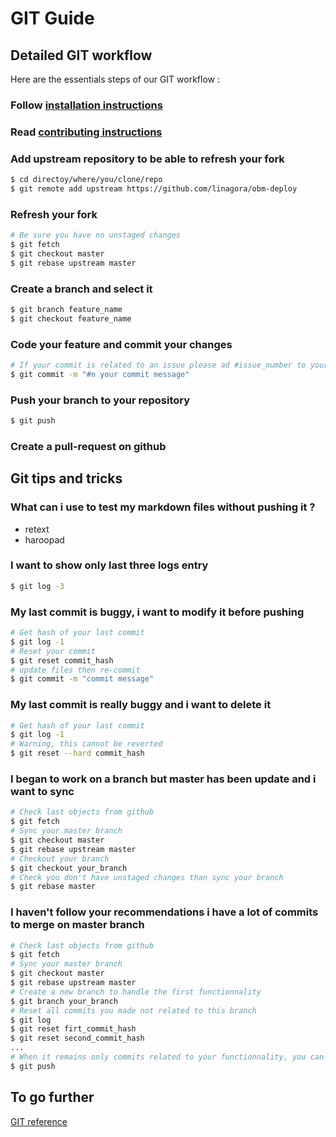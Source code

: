 GIT Guide
=========

Detailed GIT workflow
---------------------

Here are the essentials steps of our GIT workflow :

### Follow [installation instructions]

### Read [contributing instructions]

### Add upstream repository to be able to refresh your fork
```.bash
$ cd directoy/where/you/clone/repo
$ git remote add upstream https://github.com/linagora/obm-deploy
```

### Refresh your fork
```.bash
# Be sure you have no unstaged changes
$ git fetch
$ git checkout master
$ git rebase upstream master
```

### Create a branch and select it
```.bash
$ git branch feature_name
$ git checkout feature_name
```

### Code your feature and commit your changes
```.bash
# If your commit is related to an issue please ad #issue_number to your commit message
$ git commit -m "#n your commit message"
```

### Push your branch to your repository
```.bash
$ git push
```

### Create a pull-request on github

Git tips and tricks
-------------------

### What can i use to test my markdown files without pushing it ?

* retext
* haroopad

### I want to show only last three logs entry
```.bash
$ git log -3
```

### My last commit is buggy, i want to modify it before pushing
```.bash
# Get hash of your last commit
$ git log -1
# Reset your commit
$ git reset commit_hash
# update files then re-commit
$ git commit -m "commit message"
```

### My last commit is really buggy and i want to delete it
```.bash
# Get hash of your last commit
$ git log -1
# Warning, this cannot be reverted
$ git reset --hard commit_hash
```

### I began to work on a branch but master has been update and i want to sync
```.bash
# Check last objects from github
$ git fetch
# Sync your master branch
$ git checkout master
$ git rebase upstream master
# Checkout your branch
$ git checkout your_branch
# Check you don't have unstaged changes than sync your branch
$ git rebase master
```

### I haven't follow your recommendations i have a lot of commits to merge on master branch
```.bash
# Check last objects from github
$ git fetch
# Sync your master branch
$ git checkout master
$ git rebase upstream master
# Create a new branch to handle the first functionnality
$ git branch your_branch
# Reset all commits you made not related to this branch
$ git log
$ git reset firt_commit_hash
$ git reset second_commit_hash
...
# When it remains only commits related to your functionnality, you can push
$ git push
```

To go further
-------------

[GIT reference]

[installation instructions]: https://github.com/linagora/obm-deploy/blob/master/INSTALL.md "installation instructions"
[contributing instructions]: https://github.com/linagora/obm-deploy/blob/master/CONTRIBUTING.md "contributing instructions"
[GIT reference]: http://git-scm.com/docs "GIT reference"

